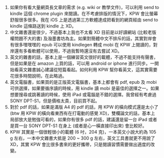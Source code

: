 <!--
.. link: 
.. description: 
.. tags: all
.. date: 2015/10/31 07:22:35
.. title: 用了 Kindle Paperwhite 2015 數日感想
.. slug: 20151031_note-kindle-paper-white-2015
-->

1. 如果你有看大量網頁長文章的需求 (e.g. wiki or 教學文件)，可以利用 send to kindle 這個 chrome plugin 來閱讀。在不考慮排版的情況下，KPW 會比螢幕舒服很多很多。我在 iOS 上是透過第三方軟體達成把看到的網頁經由 send to kindle 這條路送到 kindle 上 XD。
2. 中文雜書還是很少，不過基本上我也不太看 XD 目前是以好讀網站 (比較老版權問題不大的書) 及潑墨書坊為主。如果對簡體中文不排斥的話，其實對岸會有很多嘿嘿嘿的 epub 可以使用 kindlegen 轉成 mobi 在 KPW 上閱讀的，對岸還有多看軟體可以使用，不過我暫時還沒有去嘗試 XD。
3. 英文的雜書的話，基本上是一個練習英文很好的載體，不過不能支持有聲書，但是如果是在 amazon 上買的話，可以用 android or iphone 進行同步。一開始看英文雜書誠心建議從短篇看起。如何利用 KPW 幫你看英文，這其實需要花很多時間說明，在此略過。
4. 英文電腦書，如果買的是正版英文電腦書，基本上都會有 pdf, epub 及 mobi 可供選擇，如果要循序讀的時候，用 kindle 讀 mobi 是最佳的選擇之一。如果想要搜尋或跳著讀的時候，使用 iPad 或電腦是不錯的選擇。我曾經有考慮過 SONY DPT-S1，但是價格太貴，目前買不起。
5. 對於 pdf 的話，如果是滿版 A4 的 pdf 的話，用 KPW 的橫向模式還是太小了 (btw 用 KPW 的橫向看東西有在打電動的感覺 XD)，雙欄論文的話，基本上局部放大是勉強可看的，如果你有很多 pdf 的話，建議還是留一台 iPad 或者是買一台 SONY DPT-S1 在身上 (或者是心一橫直接印出來) 會比較好。
6. KPW 其實是一個很輕很小的載體 (6 吋，204 克)，一本英文小說大約為 105 g 左右，一本中文雜書大抵是 200 ~ 300 g 左右，英文工具書就更不用說了 XD，其實 KPW 會比很多書來的更好攜帶，只是閱讀習慣需要做出適度的改變。
